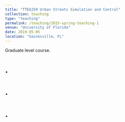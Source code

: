 ```yaml
---
title: "TTE6259 Urban Streets Simulation and Control"
collection: teaching
type: "teaching"
permalink: /teaching/2015-spring-teaching-1
venue: "University of Florida"
date: 2019-05-05
location: "Gainesville, FL"
---
```


Graduate level course.

.
======

.
======

.
======
